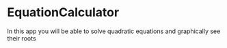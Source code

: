 # EquationCalculator
In this app you will be able to solve quadratic equations and graphically see their roots
